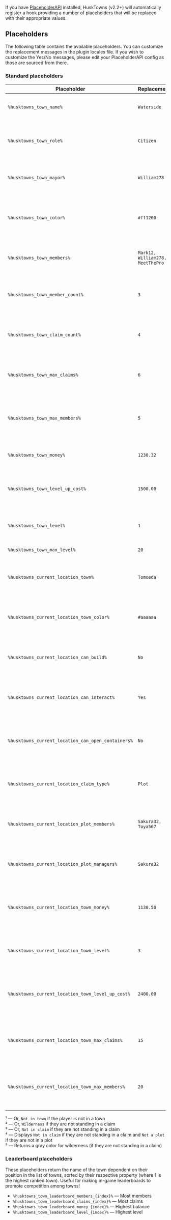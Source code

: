 If you have [PlaceholderAPI](https://github.com/PlaceholderAPI/PlaceholderAPI) installed, HuskTowns (v2.2+) will automatically register a hook providing a number of placeholders that will be replaced with their appropriate values.

## Placeholders
The following table contains the available placeholders. You can customize the replacement messages in the plugin locales file. If you wish to customize the Yes/No messages, please edit your PlaceholderAPI config as those are sourced from there.

### Standard placeholders
| Placeholder                                        | Replacement                      | Notes                                                             |
|----------------------------------------------------|----------------------------------|-------------------------------------------------------------------|
| `%husktowns_town_name%`                            | `Waterside`                      | Name of town the player is in¹                                    |
| `%husktowns_town_role%`                            | `Citizen`                        | Name of the role the player has in their town¹                    |
| `%husktowns_town_mayor%`                           | `William278`                     | Name of the player's town mayor¹                                  |
| `%husktowns_town_color%`                           | `#ff1200`                        | Color of the player's town (gray if not in one)                   |
| `%husktowns_town_members%`                         | `Mark12, William278, MeetThePro` | List of members of the player's town¹                             |
| `%husktowns_town_member_count%`                    | `3`                              | Number of members of the player's town¹                           |
| `%husktowns_town_claim_count%`                     | `4`                              | Number of claims made by the player's town¹                       |
| `%husktowns_town_max_claims%`                      | `6`                              | Maximum number of claims the player's town can make¹              |
| `%husktowns_town_max_members%`                     | `5`                              | Maximum number of members the player's town can have¹             |
| `%husktowns_town_money%`                           | `1230.32`                        | Balance of the player's town¹                                     |
| `%husktowns_town_level_up_cost%`                   | `1500.00`                        | Cost for the player's town's next level up¹                       |
| `%husktowns_town_level%`                           | `1`                              | Current level of the player's town¹                               |
| `%husktowns_town_max_level%`                       | `20`                             | Maximum town level                                                |
| `%husktowns_current_location_town%`                | `Tomoeda`                        | Name of the town who owns the claim the player is in²             |
| `%husktowns_current_location_town_color%`          | `#aaaaaa`                        | Color of the town who owns the claim the player is in⁵            |
| `%husktowns_current_location_can_build%`           | `No`                             | If the player can build in the claim they are in³                 |
| `%husktowns_current_location_can_interact%`        | `Yes`                            | If the player can interact in the claim they are in³              |
| `%husktowns_current_location_can_open_containers%` | `No`                             | If the player can open containers in the claim they are in³       |
| `%husktowns_current_location_claim_type%`          | `Plot`                           | The type of claim they are in (`Claim`, `Plot`, `Farm`)³          |
| `%husktowns_current_location_plot_members%`        | `Sakura32, Toya567`              | If this is a plot, the name of members of the plot⁴               |
| `%husktowns_current_location_plot_managers%`       | `Sakura32`                       | If this is a plot, the name of managers of the plot⁴              |
| `%husktowns_current_location_town_money%`          | `1130.50`                        | Balance of the town who owns the claim the player is in³          |
| `%husktowns_current_location_town_level%`          | `3`                              | Level of the town who owns the claim the player is in³            |
| `%husktowns_current_location_town_level_up_cost%`  | `2400.00`                        | Cost of the town who owns the claim the player is in to level up³ |
| `%husktowns_current_location_town_max_claims%`     | `15`                             | Maximum number of claims of the town the player is in can make³   |
| `%husktowns_current_location_town_max_members%`    | `20`                             | Maximum number of members the town the player is in can have³     |


¹ &mdash; Or, `Not in town` if the player is not in a town <br/>
² &mdash; Or, `Wilderness` if they are not standing in a claim <br/>
³ &mdash; Or, `Not in claim` if they are not standing in a claim <br/>
⁴ &mdash; Displays `Not in claim` if they are not standing in a claim and `Not a plot` if they are not in a plot <br/>
⁵ &mdash; Returns a gray color for wilderness (if they are not standing in a claim)

### Leaderboard placeholders
These placeholders return the name of the town dependent on their position in the list of towns, sorted by their respective property (where 1 is the highest ranked town). Useful for making in-game leaderboards to promote competition among towns!

* `%husktowns_town_leaderboard_members_{index}%` &mdash; Most members
* `%husktowns_town_leaderboard_claims_{index}%` &mdash; Most claims
* `%husktowns_town_leaderboard_money_{index}%` &mdash; Highest balance
* `%husktowns_town_leaderboard_level_{index}%` &mdash; Highest level